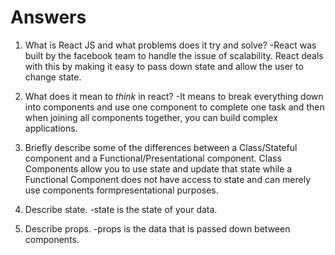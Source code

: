# Answers

1.  What is React JS and what problems does it try and solve?
-React was built by the facebook team to handle the issue of scalability. React deals with this by making it easy to pass down state and allow the user to change state.

1.  What does it mean to _think_ in react?
-It means to break everything down into components and use one component to complete one task and then when joining all components together, you can build complex applications.

1.  Briefly describe some of the differences between a Class/Stateful component and a Functional/Presentational component.
    Class Components allow you to use state and update that state while a Functional Component does not have access to state and can merely use components formpresentational purposes.

1.  Describe state.
-state is the state of your data.
1.  Describe props.
-props is the data that is passed down between components.
